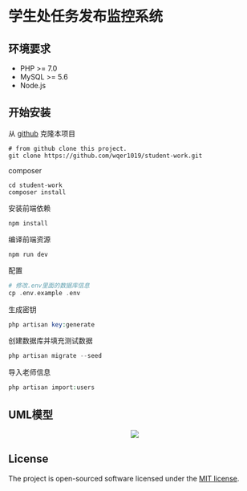 # 学生处任务发布监控系统



## 环境要求
- PHP >= 7.0
- MySQL >= 5.6
- Node.js

## 开始安装
从 [github](https://github.com/wqer1019/student-work.git) 克隆本项目
```shell
# from github clone this project.
git clone https://github.com/wqer1019/student-work.git
```
composer
```shell
cd student-work
composer install
```
安装前端依赖
```npm
npm install
```
编译前端资源
```npm
npm run dev
```
配置
```php
# 修改.env里面的数据库信息
cp .env.example .env
```
生成密钥
```php
php artisan key:generate
```
创建数据库并填充测试数据
```php
php artisan migrate --seed
```
导入老师信息
```php
php artisan import:users
```

## UML模型
<p align="center">
  <img style="max-width:50%" src="https://github.com/wqer1019/student-work/blob/master/public/design_chart.png">
  <br>
</p>

## License

The project is open-sourced software licensed under the [MIT license](https://mit-license.org/).

